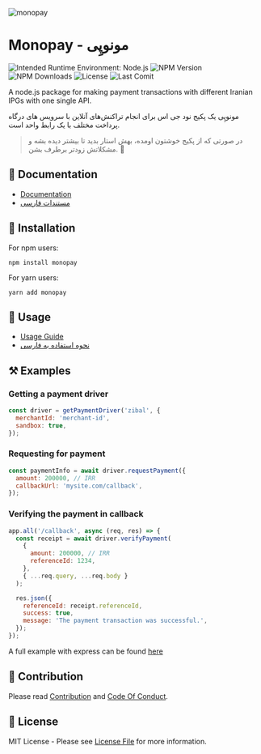 ![monopay](https://github.com/alitnk/monopay/raw/graphics/github-readme-logo.png)

# Monopay - مونوپِی

![Intended Runtime Environment: Node.js](https://img.shields.io/badge/Node.js-43853D?style=for-the-badge&logo=node.js&logoColor=white)
![NPM Version](https://img.shields.io/npm/v/monopay?style=for-the-badge)
![NPM Downloads](https://img.shields.io/npm/dm/monopay?style=for-the-badge)
![License](https://img.shields.io/npm/l/monopay?style=for-the-badge)
![Last Comit](https://img.shields.io/github/last-commit/alitnk/monopay?style=for-the-badge)

A node.js package for making payment transactions with different Iranian IPGs with one single API.

مونوپِی یک پکیج نود جی اس برای انجام تراکنش‌های آنلاین با سرویس های درگاه پرداخت مختلف با یک رابط واحد است.

> در صورتی که از پکیج خوشتون اومده، بهش استار بدید تا بیشتر دیده بشه و مشکلاتش زودتر برطرف بشن. 🙏

## 📖 Documentation

- [Documentation](https://alitnk.github.io/monopay/)
- [مستندات فارسی](https://alitnk.github.io/monopay/fa/)

## 🔌 Installation

For npm users:

```shell
npm install monopay

```

For yarn users:

```shell
yarn add monopay
```

## 🚀 Usage

- [Usage Guide](https://alitnk.github.io/monopay/docs/usage/request-payment)
- [نحوه استفاده به فارسی](https://alitnk.github.io/monopay/fa/docs/usage/request-payment)

## ⚒ Examples

### Getting a payment driver

```javascript
const driver = getPaymentDriver('zibal', {
  merchantId: 'merchant-id',
  sandbox: true,
});
```

### Requesting for payment

```javascript
const paymentInfo = await driver.requestPayment({
  amount: 200000, // IRR
  callbackUrl: 'mysite.com/callback',
});
```

### Verifying the payment in callback

```javascript
app.all('/callback', async (req, res) => {
  const receipt = await driver.verifyPayment(
    {
      amount: 200000, // IRR
      referenceId: 1234,
    },
    { ...req.query, ...req.body }
  );

  res.json({
    referenceId: receipt.referenceId,
    success: true,
    message: 'The payment transaction was successful.',
  });
});
```

A full example with express can be found [here](examples/express-example)

## 🤝 Contribution

Please read [Contribution](CONTRIBUTING.md) and [Code Of Conduct](CODE_OF_CONDUCT.md).

## 📝 License

MIT License - Please see [License File](License) for more information.
